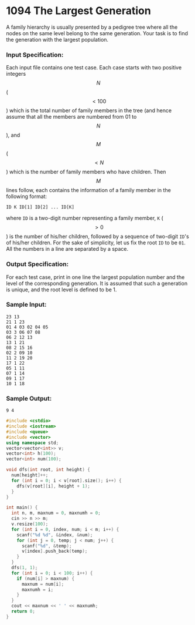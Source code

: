 # 1094 The Largest Generation
A family hierarchy is usually presented by a pedigree tree where all the nodes on the same level belong to the same generation. Your task is to find the generation with the largest population.

### Input Specification:

Each input file contains one test case. Each case starts with two positive integers $$N$$ ($$<100$$) which is the total number of family members in the tree (and hence assume that all the members are numbered from 01 to $$N$$), and $$M$$ ($$<N$$) which is the number of family members who have children. Then $$M$$ lines follow, each contains the information of a family member in the following format:
```
ID K ID[1] ID[2] ... ID[K]
```
where `ID` is a two-digit number representing a family member, `K` ($$>0$$) is the number of his/her children, followed by a sequence of two-digit `ID`'s of his/her children. For the sake of simplicity, let us fix the root `ID` to be `01`. All the numbers in a line are separated by a space.

### Output Specification:

For each test case, print in one line the largest population number and the level of the corresponding generation. It is assumed that such a generation is unique, and the root level is defined to be 1.

### Sample Input:
```in
23 13
21 1 23
01 4 03 02 04 05
03 3 06 07 08
06 2 12 13
13 1 21
08 2 15 16
02 2 09 10
11 2 19 20
17 1 22
05 1 11
07 1 14
09 1 17
10 1 18
```

### Sample Output:
```out
9 4
```

```cpp
#include <cstdio>
#include <iostream>
#include <queue>
#include <vector>
using namespace std;
vector<vector<int>> v;
vector<int> h(100);
vector<int> num(100);

void dfs(int root, int height) {
  num[height]++;
  for (int i = 0; i < v[root].size(); i++) {
    dfs(v[root][i], height + 1);
  }
}

int main() {
  int n, m, maxnum = 0, maxnumh = 0;
  cin >> n >> m;
  v.resize(100);
  for (int i = 0, index, num; i < m; i++) {
    scanf("%d %d", &index, &num);
    for (int j = 0, temp; j < num; j++) {
      scanf("%d", &temp);
      v[index].push_back(temp);
    }
  }
  dfs(1, 1);
  for (int i = 0; i < 100; i++) {
    if (num[i] > maxnum) {
      maxnum = num[i];
      maxnumh = i;
    }
  }
  cout << maxnum << ' ' << maxnumh;
  return 0;
}
```